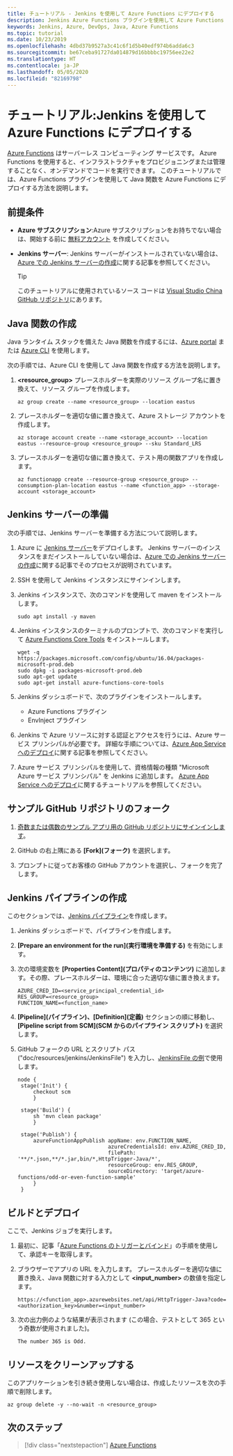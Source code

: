 ```yaml
---
title: チュートリアル - Jenkins を使用して Azure Functions にデプロイする
description: Jenkins Azure Functions プラグインを使用して Azure Functions にデプロイする方法を説明します
keywords: Jenkins, Azure, DevOps, Java, Azure Functions
ms.topic: tutorial
ms.date: 10/23/2019
ms.openlocfilehash: 4dbd37b9527a3c41c6f1d5b40edf974b6adda6c3
ms.sourcegitcommit: be67ceba91727da014879d16bbbbc19756ee22e2
ms.translationtype: HT
ms.contentlocale: ja-JP
ms.lasthandoff: 05/05/2020
ms.locfileid: "82169798"
---
```

# <a name="tutorial-deploy-to-azure-functions-using-jenkins"></a>チュートリアル:Jenkins を使用して Azure Functions にデプロイする

[Azure Functions](/azure/azure-functions/) はサーバーレス コンピューティング サービスです。 Azure Functions を使用すると、インフラストラクチャをプロビジョニングまたは管理することなく、オンデマンドでコードを実行できます。 このチュートリアルでは、Azure Functions プラグインを使用して Java 関数を Azure Functions にデプロイする方法を説明します。

## <a name="prerequisites"></a>前提条件

- **Azure サブスクリプション**:Azure サブスクリプションをお持ちでない場合は、開始する前に [無料アカウント](https://azure.microsoft.com/free/?ref=microsoft.com&utm_source=microsoft.com&utm_medium=docs&utm_campaign=visualstudio) を作成してください。
- **Jenkins サーバー**: Jenkins サーバーがインストールされていない場合は、[Azure での Jenkins サーバーの作成](./configure-on-linux-vm.md)に関する記事を参照してください。

  > [!TIP]
  > このチュートリアルに使用されているソース コードは [Visual Studio China GitHub リポジトリ](https://github.com/VSChina/odd-or-even-function/blob/master/src/main/java/com/microsoft/azure/Function.java)にあります。

## <a name="create-a-java-function"></a>Java 関数の作成

Java ランタイム スタックを備えた Java 関数を作成するには、[Azure portal](https://portal.azure.com) または [Azure CLI](/cli/azure/?view=azure-cli-latest) を使用します。

次の手順では、Azure CLI を使用して Java 関数を作成する方法を説明します。

1. **&lt;resource_group>** プレースホルダーを実際のリソース グループ名に置き換えて、リソース グループを作成します。

    ```azurecli
    az group create --name <resource_group> --location eastus
    ```

1. プレースホルダーを適切な値に置き換えて、Azure ストレージ アカウントを作成します。
 
    ```azurecli
    az storage account create --name <storage_account> --location eastus --resource-group <resource_group> --sku Standard_LRS    
    ```

1. プレースホルダーを適切な値に置き換えて、テスト用の関数アプリを作成します。

    ```azurecli
    az functionapp create --resource-group <resource_group> --consumption-plan-location eastus --name <function_app> --storage-account <storage_account>
    ```

## <a name="prepare-jenkins-server"></a>Jenkins サーバーの準備

次の手順では、Jenkins サーバーを準備する方法について説明します。

1. Azure に [Jenkins サーバー](https://aka.ms/jenkins-on-azure)をデプロイします。 Jenkins サーバーのインスタンスをまだインストールしていない場合は、[Azure での Jenkins サーバーの作成](./configure-on-linux-vm.md)に関する記事でそのプロセスが説明されています。

1. SSH を使用して Jenkins インスタンスにサインインします。

1. Jenkins インスタンスで、次のコマンドを使用して maven をインストールします。

    ```terminal
    sudo apt install -y maven
    ```

1. Jenkins インスタンスのターミナルのプロンプトで、次のコマンドを実行して [Azure Functions Core Tools](/azure/azure-functions/functions-run-local) をインストールします。

    ```terminal
    wget -q https://packages.microsoft.com/config/ubuntu/16.04/packages-microsoft-prod.deb
    sudo dpkg -i packages-microsoft-prod.deb
    sudo apt-get update
    sudo apt-get install azure-functions-core-tools
    ```

1. Jenkins ダッシュボードで、次のプラグインをインストールします。

    - Azure Functions プラグイン
    - EnvInject プラグイン

1. Jenkins で Azure リソースに対する認証とアクセスを行うには、Azure サービス プリンシパルが必要です。 詳細な手順については、[Azure App Service へのデプロイ](./deploy-from-github-to-azure-app-service.md)に関する記事を参照してください。

1. Azure サービス プリンシパルを使用して、資格情報の種類 "Microsoft Azure サービス プリンシパル" を Jenkins に追加します。 [Azure App Service へのデプロイ](./deploy-from-github-to-azure-app-service.md#add-service-principal-to-jenkins)に関するチュートリアルを参照してください。

## <a name="fork-the-sample-github-repo"></a>サンプル GitHub リポジトリのフォーク

1. [奇数または偶数のサンプル アプリ用の GitHub リポジトリにサインインします](https://github.com/VSChina/odd-or-even-function.git)。

1. GitHub の右上隅にある **[Fork]\(フォーク\)** を選択します。

1. プロンプトに従ってお客様の GitHub アカウントを選択し、フォークを完了します。

## <a name="create-a-jenkins-pipeline"></a>Jenkins パイプラインの作成

このセクションでは、[Jenkins パイプライン](https://jenkins.io/doc/book/pipeline/)を作成します。

1. Jenkins ダッシュボードで、パイプラインを作成します。

1. **[Prepare an environment for the run]\(実行環境を準備する\)** を有効にします。

1. 次の環境変数を **[Properties Content]\(プロパティのコンテンツ\)** に追加します。その際、プレースホルダーは、環境に合った適切な値に置き換えます。

    ```
    AZURE_CRED_ID=<service_principal_credential_id>
    RES_GROUP=<resource_group>
    FUNCTION_NAME=<function_name>
    ```
    
1. **[Pipeline]\(パイプライン\)、[Definition]\(定義\)** セクションの順に移動し、 **[Pipeline script from SCM]\(SCM からのパイプライン スクリプト\)** を選択します。

1. GitHub フォークの URL とスクリプト パス ("doc/resources/jenkins/JenkinsFile") を入力し、[JenkinsFile の例](https://github.com/VSChina/odd-or-even-function/blob/master/doc/resources/jenkins/JenkinsFile)で使用します。

   ```
   node {
    stage('Init') {
        checkout scm
        }

    stage('Build') {
        sh 'mvn clean package'
        }

    stage('Publish') {
        azureFunctionAppPublish appName: env.FUNCTION_NAME, 
                                azureCredentialsId: env.AZURE_CRED_ID, 
                                filePath: '**/*.json,**/*.jar,bin/*,HttpTrigger-Java/*', 
                                resourceGroup: env.RES_GROUP, 
                                sourceDirectory: 'target/azure-functions/odd-or-even-function-sample'
        }
    }
    ```

## <a name="build-and-deploy"></a>ビルドとデプロイ

ここで、Jenkins ジョブを実行します。

1. 最初に、記事「[Azure Functions のトリガーとバインド](/azure/azure-functions/functions-bindings-http-webhook-trigger#authorization-keys)」の手順を使用して、承認キーを取得します。

1. ブラウザーでアプリの URL を入力します。 プレースホルダーを適切な値に置き換え、Java 関数に対する入力として **&lt;input_number>** の数値を指定します。

    ```
    https://<function_app>.azurewebsites.net/api/HttpTrigger-Java?code=<authorization_key>&number=<input_number>
    ```
1. 次の出力例のような結果が表示されます (この場合、テストとして 365 という奇数が使用されました)。

    ```output
    The number 365 is Odd.
    ```

## <a name="clean-up-resources"></a>リソースをクリーンアップする

このアプリケーションを引き続き使用しない場合は、作成したリソースを次の手順で削除します。

```azurecli
az group delete -y --no-wait -n <resource_group>
```

## <a name="next-steps"></a>次のステップ

> [!div class="nextstepaction"]
> [Azure Functions](/azure/azure-functions/)